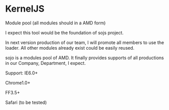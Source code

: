 KernelJS
========

Module pool (all modules should in a AMD form)

I expect this tool would be the foundation of sojs project.

In next version production of our team, I will promote all members
to use the loader. All other modules already exist could be easily
reused.

sojo is a modules pool of AMD. It finally provides supports of all
productions in our Company, Department, I expect.


Support:
IE6.0+

Chrome1.0+

FF3.5+

Safari (to be tested)
